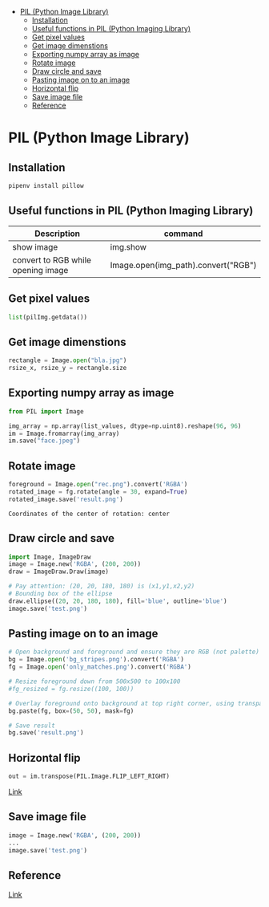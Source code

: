 <!--ts-->
   * [PIL (Python Image Library)](#pil-python-image-library)
      * [Installation](#installation)
      * [Useful functions in PIL (Python Imaging Library)](#useful-functions-in-pil-python-imaging-library)
      * [Get pixel values](#get-pixel-values)
      * [Get image dimenstions](#get-image-dimenstions)
      * [Exporting numpy array as image](#exporting-numpy-array-as-image)
      * [Rotate image](#rotate-image)
      * [Draw circle and save](#draw-circle-and-save)
      * [Pasting image on to an image](#pasting-image-on-to-an-image)
      * [Horizontal flip](#horizontal-flip)
      * [Save image file](#save-image-file)
      * [Reference](#reference)

<!-- Added by: gil_diy, at: Fri 18 Mar 2022 13:20:22 IST -->

<!--te-->

# PIL (Python Image Library)

## Installation
```python
pipenv install pillow
```

## Useful functions in PIL (Python Imaging Library)

Description | command
------------------------------------|-----
show image | img.show
convert to RGB while opening image 	|  Image.open(img_path).convert("RGB")


## Get pixel values

```python
list(pilImg.getdata())
```

## Get image dimenstions

```python
rectangle = Image.open("bla.jpg")
rsize_x, rsize_y = rectangle.size
```

## Exporting numpy array as image

```python
from PIL import Image

img_array = np.array(list_values, dtype=np.uint8).reshape(96, 96)
im = Image.fromarray(img_array)
im.save("face.jpeg")
```

## Rotate image

```python
foreground = Image.open("rec.png").convert('RGBA')
rotated_image = fg.rotate(angle = 30, expand=True)
rotated_image.save('result.png')
```

`Coordinates of the center of rotation: center`

## Draw circle and save

```python
import Image, ImageDraw
image = Image.new('RGBA', (200, 200))
draw = ImageDraw.Draw(image)

# Pay attention: (20, 20, 180, 180) is (x1,y1,x2,y2)
# Bounding box of the ellipse
draw.ellipse((20, 20, 180, 180), fill='blue', outline='blue')
image.save('test.png')
```

## Pasting image on to an image

```python
# Open background and foreground and ensure they are RGB (not palette)
bg = Image.open('bg_stripes.png').convert('RGBA')
fg = Image.open('only_matches.png').convert('RGBA')

# Resize foreground down from 500x500 to 100x100
#fg_resized = fg.resize((100, 100))

# Overlay foreground onto background at top right corner, using transparency of foreground as mask
bg.paste(fg, box=(50, 50), mask=fg)

# Save result
bg.save('result.png')
```

## Horizontal flip

```python
out = im.transpose(PIL.Image.FLIP_LEFT_RIGHT)
```

[Link](https://pythonexamples.org/python-pillow-flip-image-vertical-horizontal/)

## Save image file
```python
image = Image.new('RGBA', (200, 200))
...
image.save('test.png')
```


## Reference

[Link](https://neptune.ai/blog/pil-image-tutorial-for-machine-learning)